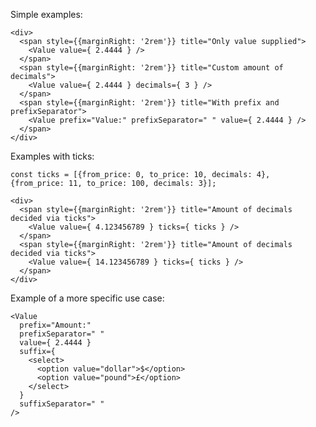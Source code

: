 Simple examples:

    <div>
      <span style={{marginRight: '2rem'}} title="Only value supplied">
        <Value value={ 2.4444 } />
      </span>
      <span style={{marginRight: '2rem'}} title="Custom amount of decimals">
        <Value value={ 2.4444 } decimals={ 3 } />
      </span>
      <span style={{marginRight: '2rem'}} title="With prefix and prefixSeparator">
        <Value prefix="Value:" prefixSeparator=" " value={ 2.4444 } />
      </span>
    </div>

Examples with ticks:

    const ticks = [{from_price: 0, to_price: 10, decimals: 4}, {from_price: 11, to_price: 100, decimals: 3}];

    <div>
      <span style={{marginRight: '2rem'}} title="Amount of decimals decided via ticks">
        <Value value={ 4.123456789 } ticks={ ticks } />
      </span>
      <span style={{marginRight: '2rem'}} title="Amount of decimals decided via ticks">
        <Value value={ 14.123456789 } ticks={ ticks } />
      </span>
    </div>

Example of a more specific use case:

    <Value
      prefix="Amount:"
      prefixSeparator=" "
      value={ 2.4444 }
      suffix={
        <select>
          <option value="dollar">$</option>
          <option value="pound">£</option>
        </select>
      }
      suffixSeparator=" "
    />
